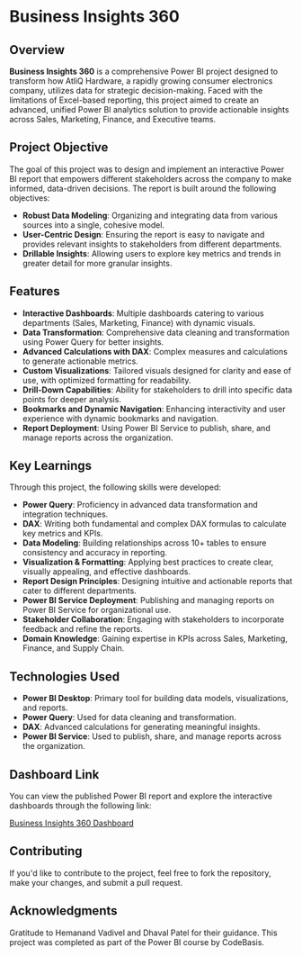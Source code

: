 # Business Insights 360

## Overview

**Business Insights 360** is a comprehensive Power BI project designed to transform how AtliQ Hardware, a rapidly growing consumer electronics company, utilizes data for strategic decision-making. Faced with the limitations of Excel-based reporting, this project aimed to create an advanced, unified Power BI analytics solution to provide actionable insights across Sales, Marketing, Finance, and Executive teams.

## Project Objective

The goal of this project was to design and implement an interactive Power BI report that empowers different stakeholders across the company to make informed, data-driven decisions. The report is built around the following objectives:

- **Robust Data Modeling**: Organizing and integrating data from various sources into a single, cohesive model.
- **User-Centric Design**: Ensuring the report is easy to navigate and provides relevant insights to stakeholders from different departments.
- **Drillable Insights**: Allowing users to explore key metrics and trends in greater detail for more granular insights.

## Features

- **Interactive Dashboards**: Multiple dashboards catering to various departments (Sales, Marketing, Finance) with dynamic visuals.
- **Data Transformation**: Comprehensive data cleaning and transformation using Power Query for better insights.
- **Advanced Calculations with DAX**: Complex measures and calculations to generate actionable metrics.
- **Custom Visualizations**: Tailored visuals designed for clarity and ease of use, with optimized formatting for readability.
- **Drill-Down Capabilities**: Ability for stakeholders to drill into specific data points for deeper analysis.
- **Bookmarks and Dynamic Navigation**: Enhancing interactivity and user experience with dynamic bookmarks and navigation.
- **Report Deployment**: Using Power BI Service to publish, share, and manage reports across the organization.

## Key Learnings

Through this project, the following skills were developed:

- **Power Query**: Proficiency in advanced data transformation and integration techniques.
- **DAX**: Writing both fundamental and complex DAX formulas to calculate key metrics and KPIs.
- **Data Modeling**: Building relationships across 10+ tables to ensure consistency and accuracy in reporting.
- **Visualization & Formatting**: Applying best practices to create clear, visually appealing, and effective dashboards.
- **Report Design Principles**: Designing intuitive and actionable reports that cater to different departments.
- **Power BI Service Deployment**: Publishing and managing reports on Power BI Service for organizational use.
- **Stakeholder Collaboration**: Engaging with stakeholders to incorporate feedback and refine the reports.
- **Domain Knowledge**: Gaining expertise in KPIs across Sales, Marketing, Finance, and Supply Chain.

## Technologies Used

- **Power BI Desktop**: Primary tool for building data models, visualizations, and reports.
- **Power Query**: Used for data cleaning and transformation.
- **DAX**: Advanced calculations for generating meaningful insights.
- **Power BI Service**: Used to publish, share, and manage reports across the organization.

## Dashboard Link

You can view the published Power BI report and explore the interactive dashboards through the following link:

[Business Insights 360 Dashboard](https://app.powerbi.com/view?r=eyJrIjoiNDhlNzIxNWEtNjM2My00ZmNhLWI5ZDEtNjQ2NWJmNzQyMjM3IiwidCI6ImM2ZTU0OWIzLTVmNDUtNDAzMi1hYWU5LWQ0MjQ0ZGM1YjJjNCJ9
)

## Contributing

If you'd like to contribute to the project, feel free to fork the repository, make your changes, and submit a pull request.

## Acknowledgments

Gratitude to Hemanand Vadivel and Dhaval Patel for their guidance. This project was completed as part of the Power BI course by CodeBasis.
